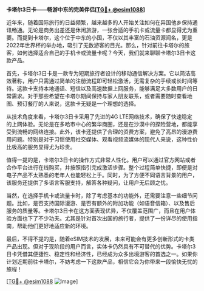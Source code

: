 **卡塔尔3日卡——畅游中东的完美伴侣[[TG💪+ @esim1088](https://t.me/s/esim1088)]**

近年来，随着国际旅行的日益频繁，越来越多的人开始关注如何在异国他乡保持通讯畅通。无论是商务出差还是休闲旅游，一张合适的手机卡或流量卡都显得尤为重要。而提到卡塔尔，这个位于中东的小国，不仅以其丰富的石油资源闻名，更是2022年世界杯的举办地，吸引了无数游客的目光。那么，针对前往卡塔尔的旅客，如何选择适合自己的手机卡或流量卡呢？今天，我们就来聊聊卡塔尔3日卡这款产品。

首先，卡塔尔3日卡是一款专为短期旅行者设计的移动通信解决方案。它以简洁高效著称，用户只需通过简单的注册流程即可轻松激活，无需复杂的手续或长时间等待。这款卡支持本地通话、短信以及高速数据上网服务，能够满足大多数用户的日常需求。对于那些希望在卡塔尔期间保持与家人朋友联系，或者需要随时查看地图、预订餐厅的人来说，这款卡无疑是一个理想的选择。

从技术角度来看，卡塔尔3日卡采用了先进的4G LTE网络技术，确保了快速稳定的上网体验。无论是在多哈市中心的繁华商圈，还是在沙漠中的探险营地，都能享受到流畅的网络连接。此外，该卡还提供了合理的资费方案，避免了高昂的漫游费用问题。特别是对于习惯使用社交媒体、观看视频流媒体的现代人来说，这种性价比极高的服务显得尤为珍贵。

值得一提的是，卡塔尔3日卡的操作方式非常人性化。用户可以通过官方网站或者合作平台进行在线购买，并按照指引完成激活步骤。整个过程简单快捷，即便是对电子产品不太熟悉的老年人也能轻松上手。同时，为了方便不同语言背景的用户，该服务还提供了多语言客服支持，解答各种疑问，让用户无后顾之忧。

当然，在选择手机卡或流量卡时，除了考虑基本的功能外，还需要注意一些细节问题。比如，是否支持国际漫游、是否有额外的附加功能（如语音信箱）、以及售后服务的质量等。卡塔尔3日卡在这方面表现优异，不仅覆盖范围广，而且在用户体验方面也下了不少功夫。尤其是针对首次出国的旅行者，提供了一份详尽的使用指南，帮助他们更好地适应新的环境。

最后，不得不提的是，随着eSIM技术的发展，未来可能会有更多创新形式的卡类产品出现。但对于现阶段的用户而言，实体卡仍然具有不可替代的优势。卡塔尔3日卡凭借其便捷性、稳定性和经济性，已经成为众多出境游客的首选之一。如果你计划近期前往卡塔尔，不妨考虑一下这款产品，相信它会为你带来一段愉快无忧的旅程！

[[TG💪+ @esim1088](https://t.me/s/esim1088) ![Image](https://i.postimg.cc/4NQfJmqS/Snipaste-2025-05-13-00-14-12.png)]